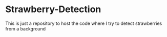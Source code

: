 # Strawberry-Detection
This is just a repository to host the code where I try to detect strawberries from a background
